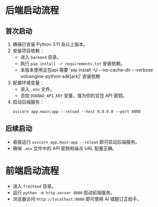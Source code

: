# 后端启动流程
## 首次启动
1. 确保已安装 Python 3.11 及以上版本。
2. 安装项目依赖：
   - 进入 `backend` 目录。
   - 执行 `pip install -r requirements.txt` 安装依赖。
   - 本版本使用豆包api 需要 'pip install -U --no-cache-dir --verbose volcengine-python-sdk[ark]' 安装依赖
3. 配置环境变量：
   - 进入 `.env` 文件。
   - 添加 `DOUBAO_API_KEY` 变量，值为你的豆包 API 密钥。
4. 启动后端服务：
   ```
   uvicorn app.main:app --reload --host 0.0.0.0 --port 8000
   ```
## 后续启动
- 直接运行 `uvicorn app.main:app --reload` 即可启动后端服务。
- 确保 `.env` 文件中的 API 密钥和端点 URL 配置正确。

# 前端启动流程
- 进入 `frontend` 目录。
- 运行 `python -m http.server 8080` 启动前端服务。
- 浏览器访问 `http://localhost:8080` 即可使用 AI 错题订正助手。
